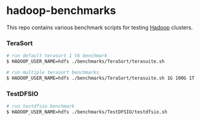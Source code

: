 # hadoop-benchmarks

This repo contains various benchmark scripts for testing [Hadoop](https://hadoop.apache.org/) clusters.

### TeraSort

```bash
# run default terasort 1 tb benchmark
$ HADOOP_USER_NAME=hdfs ./benchmarks/TeraSort/terasuite.sh

# run multiple terasort benchmarks
$ HADOOP_USER_NAME=hdfs ./benchmarks/TeraSort/terasuite.sh 1G 100G 1T
```

### TestDFSIO

```bash
# run testdfsio benchmark
$ HADOOP_USER_NAME=hdfs ./benchmarks/TestDFSIO/testdfsio.sh
```
